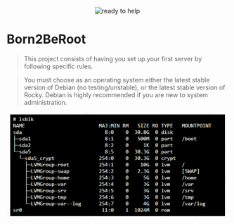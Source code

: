 <p align="center">
  <img src="https://github.com/pibouill/42-project-badges/blob/main/badges/born2berootm.png" alt="ready to help"/>
</p>

# Born2BeRoot

>This project consists of having you set up your first server by following specific rules.

>You must choose as an operating system either the latest stable version of Debian (no
testing/unstable), or the latest stable version of Rocky. Debian is highly recommended
if you are new to system administration.

<p align="center">
<img src="ressources/partitions.png">
  </p>
